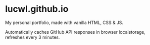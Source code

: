 # lucwl.github.io

My personal portfolio, made with vanilla HTML, CSS & JS.

Automatically caches GitHub API responses in browser localstorage, refreshes every 3 minutes.
